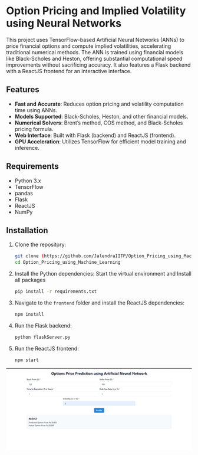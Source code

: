 # Option Pricing and Implied Volatility using Neural Networks

This project uses TensorFlow-based Artificial Neural Networks (ANNs) to price financial options and compute implied volatilities, accelerating traditional numerical methods. The ANN is trained using financial models like Black-Scholes and Heston, offering substantial computational speed improvements without sacrificing accuracy. It also features a Flask backend with a ReactJS frontend for an interactive interface.

## Features
- **Fast and Accurate**: Reduces option pricing and volatility computation time using ANNs.
- **Models Supported**: Black-Scholes, Heston, and other financial models.
- **Numerical Solvers**: Brent’s method, COS method, and Black-Scholes pricing formula.
- **Web Interface**: Built with Flask (backend) and ReactJS (frontend).
- **GPU Acceleration**: Utilizes TensorFlow for efficient model training and inference.

## Requirements
- Python 3.x
- TensorFlow
- pandas
- Flask
- ReactJS
- NumPy

## Installation

1. Clone the repository:
    ```bash
    git clone (https://github.com/JalendraIITP/Option_Pricing_using_Machine_Learning.git)
    cd Option_Pricing_using_Machine_Learning
    ```

2. Install the Python dependencies:
   Start the virtual environment and Install all packages
    ```bash
    pip install -r requirements.txt
    ```

4. Navigate to the `frontend` folder and install the ReactJS dependencies:
    ```bash
    npm install
    ```

5. Run the Flask backend:
    ```bash
    python flaskServer.py
    ```

6. Run the ReactJS frontend:
    ```bash
    npm start
    ```
![Frontend View of the Project](https://github.com/JalendraIITP/Option_Pricing_using_Machine_Learning/blob/master/Option_Pricing.png)

